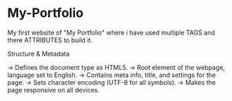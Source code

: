 # My-Portfolio

My first website of "My Portfolio" where i have used multiple TAGS and there ATTRIBUTES to build it.

Structure & Metadata

<!DOCTYPE html> → Defines the document type as HTML5.
<html lang="en"> → Root element of the webpage, language set to English.
<head> → Contains meta info, title, and settings for the page.
<meta charset="UTF-8"> → Sets character encoding (UTF-8 for all symbols).
<meta name="viewport" content="width=device-width, initial-scale=1.0"> → Makes the page responsive on all devices.
<title> → Title of the webpage (shows in browser tab).

Body & Sections

<body> → Main content area shown in the browser.
<header> → Top section of the site, usually includes title/logo/navigation.
<h1> → Main heading (largest).
<b> → Makes text bold.
<nav> → Navigation bar with links.
<a> → Anchor tag, used for links (internal #id or external URLs).
<hr> → Horizontal line (divider between sections).
<section> → Defines different sections of the webpage.
<h3> → Smaller heading.
<p> → Paragraph (normal text).
<i> → Italic text (used for emphasis).
<img> → Image tag (src = file, width/height = size, style = CSS inline styles).
<aside> → Side content, usually related but secondary info.
<ul type="square"> → Unordered list with square bullets.
<li> → List item inside a list.
  
Skills Table

<table border="1"> → Table with a border.
<tr> → Table row.
<th> → Table header cell (bold & centered by default).
<td> → Table data cell (normal content).
Form (Contact)
<form> → Input form for user data.
<label> → Label for input fields.
<input type="text/email/submit"> → Input fields (text, email, submit button).
<textarea> → Large multi-line text box.

Footer (Handles & Links)

<footer> → Bottom section of the page.
<a href="..."> with <img> inside → Clickable social media icons.
mailto: → Opens email app to send an email.
<b> inside <a> → Bold link text.
